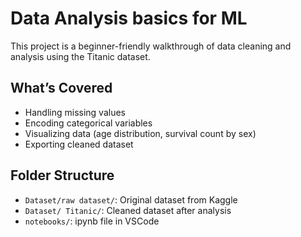 # Data Analysis basics for ML

This project is a beginner-friendly walkthrough of data cleaning and analysis using the Titanic dataset.

## What’s Covered
- Handling missing values
- Encoding categorical variables
- Visualizing data (age distribution, survival count by sex)
- Exporting cleaned dataset

## Folder Structure
- `Dataset/raw dataset/`: Original dataset from Kaggle
- `Dataset/ Titanic/`: Cleaned dataset after analysis
- `notebooks/`: ipynb file in VSCode
